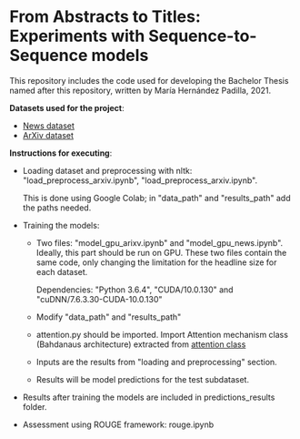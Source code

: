 # From Abstracts to Titles: Experiments with Sequence-to-Sequence models
This repository includes the code used for developing the Bachelor Thesis named after this repository, written by María Hernández Padilla, 2021.




**Datasets used for the project**:
- [News dataset](https://www.kaggle.com/sunnysai12345/news-summary) 
- [ArXiv dataset](https://www.kaggle.com/Cornell-University/arxiv)







**Instructions for executing**:

- Loading dataset and preprocessing with nltk: "load_preprocess_arxiv.ipynb", "load_preprocess_arxiv.ipynb".
  
  This is done using Google Colab; in "data_path" and "results_path" add the paths needed.
  
  
- Training the models: 
    - Two files: "model_gpu_arixv.ipynb" and "model_gpu_news.ipynb". Ideally, this part should be run on GPU. These two files contain the same code, only changing the limitation for the headline size for each dataset.
      
      
      Dependencies: "Python 3.6.4", "CUDA/10.0.130" and "cuDNN/7.6.3.30-CUDA-10.0.130"
      
    - Modify "data_path" and "results_path"
    - attention.py should be imported. Import Attention mechanism class (Bahdanaus architecture) extracted from [attention class](https://github.com/madhav727/abstractive-news-summary/blob/master/attention.py)
    - Inputs are the results from "loading and preprocessing" section.
    - Results will be model predictions for the test subdataset.
    
  
  
- Results after training the models are included in predictions_results folder.
- Assessment using ROUGE framework: rouge.ipynb
